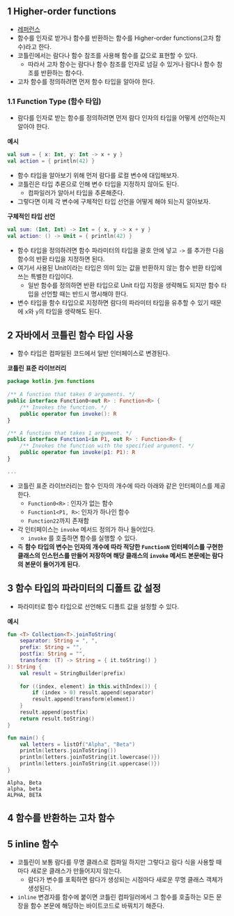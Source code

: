 ## 1 Higher-order functions

- [레퍼런스](https://kotlinlang.org/docs/lambdas.html#higher-order-functions)
- 함수를 인자로 받거나 함수를 반환하는 함수를 Higher-order functions(고차 함수)라고 한다.
- 코틀린에서는 람다나 함수 참조를 사용해 함수를 값으로 표현할 수 있다.
	- 따라서 고차 함수는 람다나 함수 참조를 인자로 넘길 수 있거나 람다나 함수 참조를 반환하는 함수다.
- 고차 함수를 정의하려면 먼저 함수 타입을 알아야 한다.



### 1.1 Function Type (함수 타입)

- 람다를 인자로 받는 함수를 정의하려면 먼저 람다 인자의 타입을 어떻게 선언하는지 알아야 한다.


**예시**

```kotlin
val sum = { x: Int, y: Int -> x + y }  
val action = { println(42) }
```

- 함수 타입을 알아보기 위해 먼저 람다를 로컬 변수에 대입해보자.
- 코틀린은 타입 추론으로 인해 변수 타입을 지정하지 않아도 된다.
	- 컴파일러가 알아서 타입을 추론해준다.
- 그렇다면 이제 각 변수에 구체적인 타입 선언을 어떻게 해야 되는지 알아보자.


**구체적인 타입 선언**

```kotlin
val sum: (Int, Int) -> Int = { x, y -> x + y }  
val action: () -> Unit = { println(42) }
```

- 함수 타입을 정의하려면 함수 파라미터의 타입을 괄호 안에 넣고 `->` 를 추가한 다음 함수의 반환 타입을 지정하면 된다.
- 여기서 사용된 Unit이라는 타입은 의미 있는 값을 반환하지 않는 함수 반환 타입에 쓰는 특별한 타입이다.
	- 일반 함수를 정의하면 반환 타입으로 Unit 타입 지정을 생략해도 되지만 함수 타입을 선언할 때는 반드시 명시해야 한다.
- 변수 타입을 함수 타입으로 지정하면 람다의 파라미터 타입을 유추할 수 있기 때문에 `x`와 `y`의 타입을 생략해도 된다.



## 2 자바에서 코틀린 함수 타입 사용

- 함수 타입은 컴파일된 코드에서 일반 인터페이스로 변경된다.



**코틀린 표준 라이브러리**

```kotlin
package kotlin.jvm.functions  
  
/** A function that takes 0 arguments. */  
public interface Function0<out R> : Function<R> {  
    /** Invokes the function. */  
    public operator fun invoke(): R  
}

/** A function that takes 1 argument. */  
public interface Function1<in P1, out R> : Function<R> {  
    /** Invokes the function with the specified argument. */  
    public operator fun invoke(p1: P1): R  
}

...
```
- 코틀린 표준 라이브러리는 함수 인자의 개수에 따라 아래와 같은 인터페이스를 제공한다. 
	- `Function0<R>` : 인자가 없는 함수
	- `Function1<P1, R>`: 인자가 하나인 함수
	- `Function22`까지 존재함
- 각 인터페이스는 `invoke` 메서드 정의가 하나 들어있다.
	- `invoke` 를 호출하면 함수를 실행할 수 있다.
- 즉 **함수 타입의 변수는 인자의 개수에 따라 적당한 `FunctionN` 인터페이스를 구현한 클래스의 인스턴스를 만들어 저장하며 해당 클래스의 `invoke` 메서드 본문에는 람다의 본문이 들어가게 된다.**



## 3 함수 타입의 파라미터의 디폴트 값 설정

- 파라미터로 함수 타입으로 선언해도 디폴트 값을 설정할 수 있다.



**예시**

```kotlin
fun <T> Collection<T>.joinToString(  
    separator: String = ", ",  
    prefix: String = "",  
    postfix: String = "",  
    transform: (T) -> String = { it.toString() }  
): String {  
    val result = StringBuilder(prefix)  
  
    for ((index, element) in this.withIndex()) {  
        if (index > 0) result.append(separator)  
        result.append(transform(element))  
    }  
    result.append(postfix)  
    return result.toString()  
}
```

```kotlin
fun main() {  
    val letters = listOf("Alpha", "Beta")  
    println(letters.joinToString())  
    println(letters.joinToString{it.lowercase()})  
    println(letters.joinToString{it.uppercase()})  
}
```

```
Alpha, Beta
alpha, beta
ALPHA, BETA
```



## 4 함수를 반환하는 고차 함수




## 5 inline 함수

- 코틀린이 보통 람다를 무명 클래스로 컴파일 하지만 그렇다고 람다 식을 사용할 때마다 새로운 클래스가 만들어지지 않는다.
	- 람다가 변수를 포획하면 람다가 생성되는 시점마다 새로운 무명 클래스 객체가 생성된다.
- `inline` 변경자를 함수에 붙이면 코틀린 컴파일러에서 그 함수를 호출하는 모든 문장을 함수 본문에 해당하는 바이트코드로 바꿔치기 해준다.